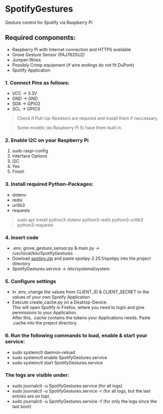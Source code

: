 # SpotifyGestures
Gesture control for Spotify via Raspberry Pi

## Required components:
- Raspberry Pi with Internet connection and HTTPS available
- Grove Gesture Sensor (PAJ7620U2)
- Jumper-Wires
- Possibly Crimp equipment (if wire endings do not fit DuPont)
- Spotify Application

### 1. Connect Pins as follows:
- VCC -> 3.3V
- GND -> GND
- SDA -> GPIO2
- SCL -> GPIO3

> Check if Pull-Up-Resistors are required and install them if neccessary.

> Some models (as Raspberry Pi 5) have them built in.

### 2. Enable I2C on your Raspberry Pi
1. sudo raspi-config
2. Interface Options
3. I2C
4. Yes
5. Finish

### 3. Install required Python-Packages:
- dotenv
- redis
- urllib3
- requests

> sudo apt install python3-dotenv python3-redis python3-urllib3 python3-requests

### 4. Insert code
- .env, grove_gesture_sensor.py & main.py -> /usr/local/bin/SpotifyGestures
- Dowload <a href="https://github.com/spotipy-dev/spotipy/archive/refs/tags/2.25.1.zip">spotipy.zip</a> and paste spotipy-2.25.1/spotipy into the project directory
- SpotifyGestures.service -> /etc/systemd/system

### 5. Configure settings
- In .env, change the values from CLIENT_ID & CLIENT_SECRET to the values of your own Spotify Application
- Execute create_cache.py on a Desktop-Device.\
  This will open Spotify in Firefox, where you need to login and give permissions to your Application.\
  After this, .cache contains the tokens your Applications needs.
  Paste .cache into the preject directory.

### 6. Run the following commands to load, enable & start your service:
- sudo systemctl daemon-reload
- sudo systemctl enable SpotifyGestures.service
- sudo systemctl start SpotifyGestures.service

### The logs are visible under:
- sudo journalctl -u SpotifyGestures.service (for all logs)
- sudo journalctl -u SpotifyGestures.service -r (for all logs, but the last entries are on top)
- sudo journalctl -u SpotifyGestures.service -f (for only the logs since the last boot)

